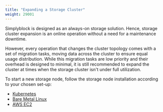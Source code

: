 ```yaml
---
title: "Expanding a Storage Cluster"
weight: 29001
---
```


Simplyblock is designed as an always-on storage solution. Hence, storage cluster expansion is an online operation
without a need for a maintenance downtime.

However, every operation that changes the cluster topology comes with a set of migration tasks, moving data across
the cluster to ensure equal usage distribution. While this migration tasks are low priority and their overhead is
designed to minimal, it is still recommended to expand the cluster at times when the storage cluster isn't under
full utilization.

To start a new storage node, follow the storage node installation according to your chosen set-up:

- [Kubernetes](../deployments/kubernetes/install-simplyblock/index.md)
- [Bare Metal Linux](../deployments/baremetal/index.md)
- [AWS EC2](../deployments/aws-ec2/index.md)

